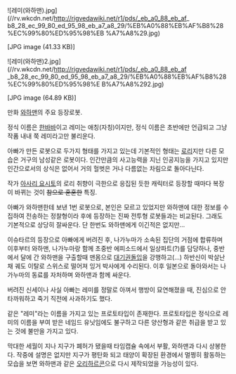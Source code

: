 ![레미\(와하맨\).jpg](//rv.wkcdn.net/http://rigvedawiki.net/r1/pds/_eb_a0_88_eb_af_
b8_28_ec_99_80_ed_95_98_eb_a7_a8_29/%EB%A0%88%EB%AF%B8%28%EC%99%80%ED%95%98%EB
%A7%A8%29.jpg)

[JPG image (41.33 KB)]

  

![레미\(와하맨\)2.jpg](//rv.wkcdn.net/http://rigvedawiki.net/r1/pds/_eb_a0_88_eb_af
_b8_28_ec_99_80_ed_95_98_eb_a7_a8_29/%EB%A0%88%EB%AF%B8%28%EC%99%80%ED%95%98%E
B%A7%A8%292.jpg)

[JPG image (64.89 KB)]

  
만화 [와하맨](%EC%99%80%ED%95%98%EB%A7%A8.md)의 주요 등장로봇.

정식 이름은 [한바바](%ED%9B%94%EB%B0%94%EB%B0%94.md)이고 레미는 애칭(자칭)이지만, 정식 이름은 초반에만
언급되고 그냥 작품 내내 쭉 레미라고만 불리운다.

아빠가 만든 로봇으로 두가지 형태를 가지고 있는데 기본적인 형태는 [로리](%EB%A1%9C%EB%A6%AC.md)지만 다른 모습은
거구의 남성같은 로봇이다. 인간만큼의 사고능력을 지닌 인공지능을 가지고 있지만 인간으로서의 상식은 없어서 거의 헐벗은 거나 다름없는 차림으로
돌아다닌다.

작가 [아사리 요시토](%EC%95%84%EC%82%AC%EB%A6%AC%20%EC%9A%94%EC%8B%9C%ED%86%A0.md)의
로리 취향이 극한으로 응집된 듯한 캐릭터로 등장할 때마다 복장이 바뀌는 것이 <del>참으로 훈훈한</del> 특징.

아빠가 와하맨한테 보낸 1번 로봇으로, 본인은 모르고 있었지만 와하맨에 대한 정보를 수집하여 전송하는 정찰형이라 후에 등장하는 진짜 전투형
로봇들과는 비교된다. 그래도 기본적으로 상당히 잘싸운다. 단 한번도 와하맨에게 이긴적은 없지만...

이슈타르의 등장으로 아빠에게 버려진 후, 나가누마가 소속된 집단의 거점에 합류하며 이후부터 와하맨, 나가누마랑 함께 초중반 에피소드에서
일상파트(?)를 담당하나, 중반에서 달에 간 와하맨을 구출할때 맨몸으로 [대기권돌입](%EB%8C%80%EA%B8%B0%EA%B6%8C%20%EB%8F%8C%EC%9E%85.md)을 강행하고(...) 하반신이
박살난 채 궤도 이탈로 스위스로 떨어져 잉거 박사에게 수리된다. 이후 일본으로 돌아와서는 나가누마의 동료를 자처하며 와하맨과 함께 싸운다.

버려진 신세이나 사실 아빠는 레미를 정말로 아껴서 행방이 묘연해졌을 때, 진심으로 안타까워하고 죽기 직전에 사과하기도 했다.

같은 "레미"라는 이름을 가지고 있는 프로토타입이 존재한다. 프로토타입은 정식으로 레미의 이름을 부여 받은 네임드 유닛임에도 불구하고 다른
양산형과 같은 취급을 받고 있는 것에 불만을 가지고 있다.

막대한 세월이 지나 지구가 폐허가 됐을때 타임캡슐 속에서 부활, 와하맨과 다시 상봉한다. 작중에 설명은 없지만 지구가 평탄화 되고 태양이
확장된 환경에서 멀쩡히 활동하는 모습을 보면 와하맨과 같은
[오리하르콘](%EC%98%A4%EB%A6%AC%ED%95%98%EB%A5%B4%EC%BD%98.md)으로 다시 제작되었을 가능성이
있다.

